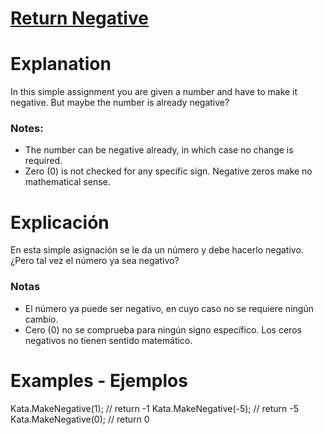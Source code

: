 # [Return Negative](https://www.codewars.com/kata/55685cd7ad70877c23000102)

# Explanation

In this simple assignment you are given a number and have to make it negative. But maybe the number is already negative?

### Notes:

* The number can be negative already, in which case no change is required.
* Zero (0) is not checked for any specific sign. Negative zeros make no mathematical sense.

# Explicación

En esta simple asignación se le da un número y debe hacerlo negativo. ¿Pero tal vez el número ya sea negativo?

### Notas

* El número ya puede ser negativo, en cuyo caso no se requiere ningún cambio.
* Cero (0) no se comprueba para ningún signo específico. Los ceros negativos no tienen sentido matemático.

# Examples - Ejemplos
Kata.MakeNegative(1); // return -1
Kata.MakeNegative(-5); // return -5
Kata.MakeNegative(0); // return 0